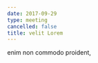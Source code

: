 ```yaml
---
date: 2017-09-29
type: meeting
cancelled: false
title: velit Lorem
---
```

enim non commodo proident,